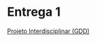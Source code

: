 
# Entrega 1 
[Projeto Interdisciplinar (GDD)](Docs/Projeto_Interdisciplinar_Jogos_digitais/GDD-Inglorious.pdf)
